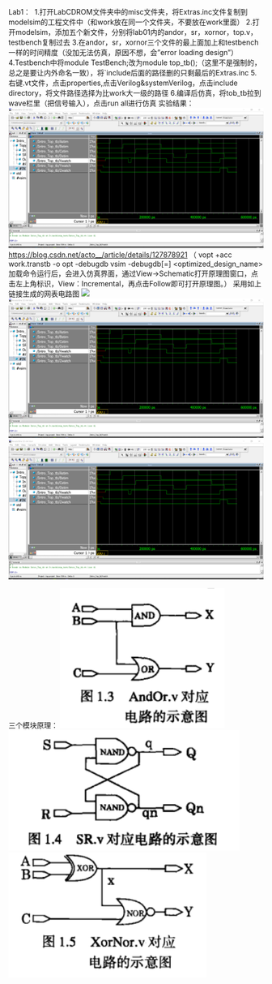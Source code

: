  
Lab1：
![]()
1.打开LabCDROM文件夹中的misc文件夹，将Extras.inc文件复制到modelsim的工程文件中（和work放在同一个文件夹，不要放在work里面）
2.打开modelsim，添加五个新文件，分别将lab01内的andor，sr，xornor，top.v，testbench复制过去
3.在andor，sr，xornor三个文件的最上面加上和testbench一样的时间精度（没加无法仿真，原因不想，会”error loading design”）
4.Testbench中将module TestBench;改为module top_tb();（这里不是强制的，总之是要让内外命名一致），将`include后面的路径删的只剩最后的Extras.inc
5.右键.vt文件，点击properties,点击Verilog&systemVerilog，点击include directory，将文件路径选择为比work大一级的路径
6.编译后仿真，将tob_tb拉到wave栏里（把信号输入），点击run all进行仿真
实验结果：
 ![](https://github.com/lizejia2361/-/blob/main/Lab1/%E5%AE%9E%E9%AA%8C%E7%BB%93%E6%9E%9C.png)
https://blog.csdn.net/acto__/article/details/127878921
（  vopt +acc work.transtb -o opt -debugdb
vsim -debugdb[=<dbname>] <optimized_design_name>
加载命令运行后，会进入仿真界面，通过View->Schematic打开原理图窗口，点击左上角标识，View：Incremental，再点击Follow即可打开原理图。）
采用如上链接生成的网表电路图
![]([https://github.com/lizejia2361/-/blob/main/Lab1/%E5%AE%9E%E9%AA%8C%E7%BB%93%E6%9E%9C.png](https://github.com/lizejia2361/-/blob/main/Lab1/%E5%AE%9E%E9%AA%8C%E7%BB%93%E6%9E%9C.png))
![](https://github.com/lizejia2361/-/blob/main/Lab1/%E5%AE%9E%E9%AA%8C%E7%BB%93%E6%9E%9C.png)
![](https://github.com/lizejia2361/-/blob/main/Lab1/%E5%AE%9E%E9%AA%8C%E7%BB%93%E6%9E%9C.png)

 
 
三个模块原理：
![](https://github.com/lizejia2361/-/blob/main/Lab1/andor.png)
![](https://github.com/lizejia2361/-/blob/main/Lab1/sr.png)
![](https://github.com/lizejia2361/-/blob/main/Lab1/xor.png)

